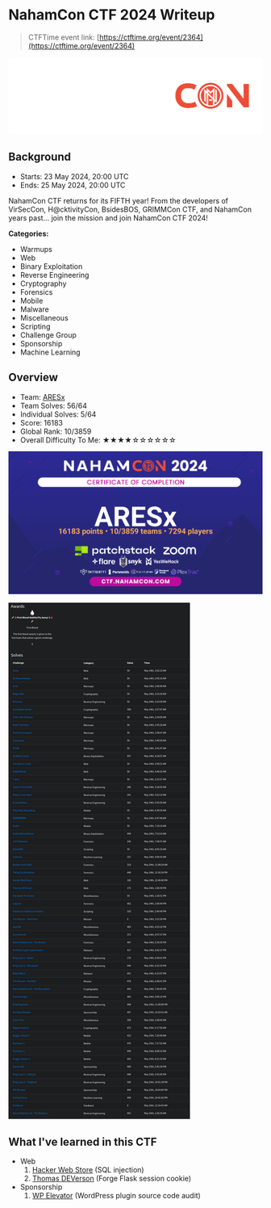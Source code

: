 # NahamCon CTF 2024 Writeup

> CTFTime event link: [https://ctftime.org/event/2364](https://ctftime.org/event/2364)

![](https://github.com/siunam321/CTF-Writeups/blob/main/NahamCon-CTF-2024/images/banner.png)

## Background

- Starts: 23 May 2024, 20:00 UTC
- Ends: 25 May 2024, 20:00 UTC

NahamCon CTF returns for its FIFTH year! From the developers of VirSecCon, H@cktivityCon, BsidesBOS, GRIMMCon CTF, and NahamCon years past... join the mission and join NahamCon CTF 2024!

**Categories:**

- Warmups
- Web
- Binary Exploitation
- Reverse Engineering
- Cryptography
- Forensics
- Mobile
- Malware
- Miscellaneous
- Scripting
- Challenge Group
- Sponsorship
- Machine Learning

## Overview

- Team: [ARESx](https://ctftime.org/team/128734)
- Team Solves: 56/64
- Individual Solves: 5/64
- Score: 16183
- Global Rank: 10/3859
- Overall Difficulty To Me: ★★★★☆☆☆☆☆☆

![](https://github.com/siunam321/CTF-Writeups/blob/main/NahamCon-CTF-2024/images/cert.png)

![](https://github.com/siunam321/CTF-Writeups/blob/main/NahamCon-CTF-2024/images/solves.png)

## What I've learned in this CTF

- Web
    1. [Hacker Web Store](https://github.com/siunam321/CTF-Writeups/blob/main/NahamCon-CTF-2024/Web/Hacker-Web-Store/README.md) (SQL injection)
    2. [Thomas DEVerson](https://github.com/siunam321/CTF-Writeups/blob/main/NahamCon-CTF-2024/Web/Thomas-DEVerson/README.md) (Forge Flask session cookie)
- Sponsorship
    1. [WP Elevator](https://github.com/siunam321/CTF-Writeups/blob/main/NahamCon-CTF-2024/Sponsorship/WP-Elevator/README.md) (WordPress plugin source code audit)